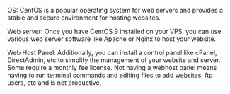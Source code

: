 
OS: CentOS is a popular operating system for web servers and provides a stable and secure environment for hosting websites.

Web server: Once you have CentOS 9 installed on your VPS, you can use various web server software like Apache or Nginx to host your website. 

Web Host Panel: Additionally, you can install a control panel like cPanel, DirectAdmin, etc to simplify the management of your website and server. Some require a monthly fee license. Not having a webhost panel means having to run terminal commands and editing files to add websites, ftp users, etc and is not productive.